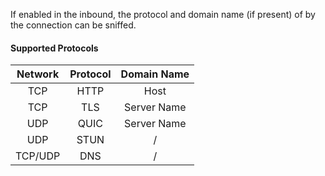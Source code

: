 If enabled in the inbound, the protocol and domain name (if present) of by the connection can be sniffed.

#### Supported Protocols

| Network | Protocol | Domain Name |
|:-------:|:--------:|:-----------:|
|   TCP   |   HTTP   |    Host     |
|   TCP   |   TLS    | Server Name |
|   UDP   |   QUIC   | Server Name |
|   UDP   |   STUN   |      /      |
| TCP/UDP |   DNS    |      /      |